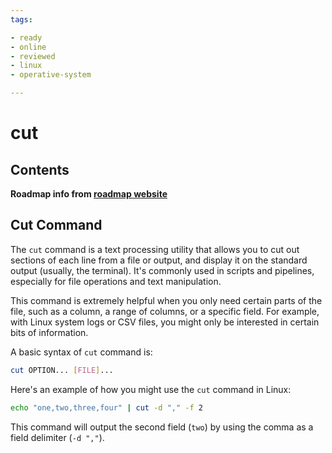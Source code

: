 ```yaml
---
tags:

- ready
- online
- reviewed
- linux
- operative-system

---
```


# cut

## Contents

__Roadmap info from [roadmap website](https://roadmap.sh/linux/text-processing/cut)__

## Cut Command

The `cut` command is a text processing utility that allows you to cut out sections of each line from a file or output, and display it on the standard output (usually, the terminal). It's commonly used in scripts and pipelines, especially for file operations and text manipulation.

This command is extremely helpful when you only need certain parts of the file, such as a column, a range of columns, or a specific field. For example, with Linux system logs or CSV files, you might only be interested in certain bits of information.

A basic syntax of `cut` command is:

```bash
cut OPTION... [FILE]...

```

Here's an example of how you might use the `cut` command in Linux:

```bash
echo "one,two,three,four" | cut -d "," -f 2

```

This command will output the second field (`two`) by using the comma as a field delimiter (`-d ","`).
